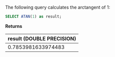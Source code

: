 The following query calculates the arctangent of 1:

``` sql
SELECT ATAN(1) as result;
```

**Returns**

| result (DOUBLE PRECISION) |
| :--- |
| 0.7853981633974483 |